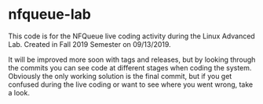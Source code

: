 # nfqueue-lab

This code is for the NFQueue live coding activity during the Linux Advanced Lab. Created in Fall 2019 Semester on 09/13/2019. 

It will be improved more soon with tags and releases, but by looking through the commits you can see code at different stages when coding the system. Obviously the only working solution is the final commit, but if you get confused during the live coding or want to see where you went wrong, take a look. 
